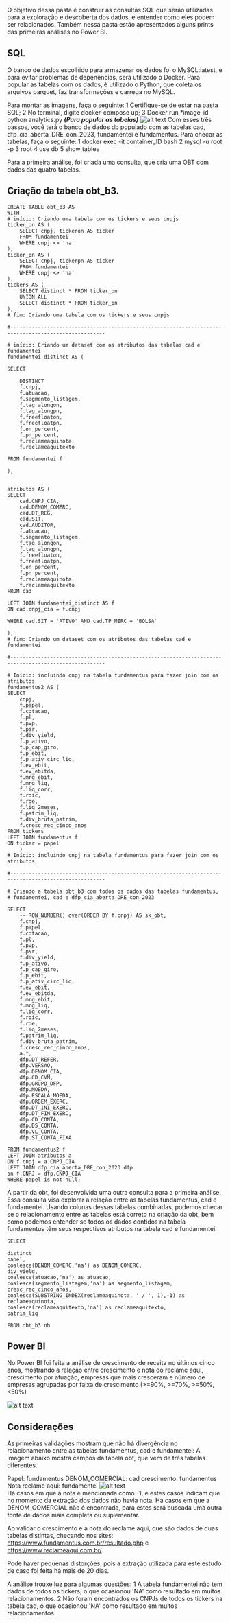 
O objetivo dessa pasta é construir as consultas SQL que serão utilizadas para a exploração e descoberta dos dados, e entender como eles podem ser relacionados.
Também nessa pasta estão apresentados alguns prints das primeiras análises no Power BI.

## SQL

O banco de dados escolhido para armazenar os dados foi o MySQL:latest, e para evitar problemas de depenências, será utilizado o Docker. 
Para popular as tabelas com os dados, é utilizado o Python, que coleta os arquivos parquet, faz transformações e carrega no MySQL.

Para montar as imagens, faça o seguinte:
1 Certifique-se de estar na pasta SQL;
2 No terminal, digite docker-compose up;
3 Docker run *image_id python analytics.py ***(Para popular as tabelas)***
![alt text](imagens/docker.png)
Com esses três passos, você terá o banco de dados db populado com as tabelas cad, dfp_cia_aberta_DRE_con_2023, fundamentei e fundamentus.
Para checar as tabelas, faça o seguinte:
1 docker exec -it container_ID bash
2 mysql -u root -p
3 root
4 use db
5 show tables

Para a primeira análise, foi criada uma consulta, que cria uma OBT com dados das quatro tabelas.

## Criação da tabela obt_b3.
```
CREATE TABLE obt_b3 AS
WITH 
# início: Criando uma tabela com os tickers e seus cnpjs
ticker_on AS (
    SELECT cnpj, tickeron AS ticker
    FROM fundamentei 
    WHERE cnpj <> 'na'
),
ticker_pn AS (
    SELECT cnpj, tickerpn AS ticker 
    FROM fundamentei 
    WHERE cnpj <> 'na'
),
tickers AS (
    SELECT distinct * FROM ticker_on 
    UNION ALL 
    SELECT distinct * FROM ticker_pn
),
# fim: Criando uma tabela com os tickers e seus cnpjs

#-----------------------------------------------------------------------------------------------------

# início: Criando um dataset com os atributos das tabelas cad e  fundamentei
fundamentei_distinct AS (

SELECT 

	DISTINCT
	f.cnpj,
	f.atuacao,
	f.segmento_listagem,
	f.tag_alongon,
	f.tag_alongpn,
	f.freefloaton,
	f.freefloatpn,
	f.on_percent,
	f.pn_percent,
	f.reclameaquinota,
	f.reclameaquitexto

FROM fundamentei f 

),


atributos AS (
SELECT 
	cad.CNPJ_CIA,
	cad.DENOM_COMERC,
	cad.DT_REG,
	cad.SIT,
	cad.AUDITOR,
	f.atuacao,
	f.segmento_listagem,
	f.tag_alongon,
	f.tag_alongpn,
	f.freefloaton,
	f.freefloatpn,
	f.on_percent,
	f.pn_percent,
	f.reclameaquinota,
	f.reclameaquitexto
FROM cad

LEFT JOIN fundamentei_distinct AS f 
ON cad.cnpj_cia = f.cnpj

WHERE cad.SIT = 'ATIVO' AND cad.TP_MERC = 'BOLSA'
    
),
# fim: Criando um dataset com os atributos das tabelas cad e fundamentei

#-----------------------------------------------------------------------------------------------------

# Início: incluindo cnpj na tabela fundamentus para fazer join com os atributos
fundamentus2 AS	(
SELECT 
	cnpj,
	f.papel, 
	f.cotacao, 
	f.pl, 
	f.pvp, 
	f.psr, 
	f.div_yield, 
	f.p_ativo, 
	f.p_cap_giro, 
	f.p_ebit, 
	f.p_ativ_circ_liq, 
	f.ev_ebit, 
	f.ev_ebitda, 
	f.mrg_ebit, 
	f.mrg_liq, 
	f.liq_corr, 
	f.roic, 
	f.roe, 
	f.liq_2meses, 
	f.patrim_liq, 
	f.div_bruta_patrim, 
	f.cresc_rec_cinco_anos
FROM tickers
LEFT JOIN fundamentus f
ON ticker = papel 
	)
# Início: incluindo cnpj na tabela fundamentus para fazer join com os atributos
	
#-----------------------------------------------------------------------------------------------------
	
# Criando a tabela obt_b3 com todos os dados das tabelas fundamentus,
# fundamentei, cad e dfp_cia_aberta_DRE_con_2023
	
SELECT
	-- ROW_NUMBER() over(ORDER BY f.cnpj) AS sk_obt,
	f.cnpj,
	f.papel, 
	f.cotacao, 
	f.pl, 
	f.pvp, 
	f.psr, 
	f.div_yield, 
	f.p_ativo, 
	f.p_cap_giro, 
	f.p_ebit, 
	f.p_ativ_circ_liq, 
	f.ev_ebit, 
	f.ev_ebitda, 
	f.mrg_ebit, 
	f.mrg_liq, 
	f.liq_corr, 
	f.roic, 
	f.roe, 
	f.liq_2meses, 
	f.patrim_liq, 
	f.div_bruta_patrim, 
	f.cresc_rec_cinco_anos,
	a.*,
	dfp.DT_REFER, 
	dfp.VERSAO, 
	dfp.DENOM_CIA, 
	dfp.CD_CVM, 
	dfp.GRUPO_DFP, 
	dfp.MOEDA, 
	dfp.ESCALA_MOEDA, 
	dfp.ORDEM_EXERC, 
	dfp.DT_INI_EXERC, 
	dfp.DT_FIM_EXERC, 
	dfp.CD_CONTA, 
	dfp.DS_CONTA, 
	dfp.VL_CONTA, 
	dfp.ST_CONTA_FIXA
	
FROM fundamentus2 f
LEFT JOIN atributos a
ON f.cnpj = a.CNPJ_CIA
LEFT JOIN dfp_cia_aberta_DRE_con_2023 dfp
on f.CNPJ = dfp.CNPJ_CIA 
WHERE papel is not null;	
```

A partir da obt, foi desenvolvida uma outra consulta para a primeira análise. Essa consulta visa explorar a relação entre as tabelas fundamentus, cad e fundamentei. Usando colunas dessas tabelas combinadas, podemos checar se o relacionamento entre as tabelas está correto na criação da obt, bem como podemos entender se todos os dados contidos na tabela fundamentus têm seus respectivos atributos na tabela cad e fundamentei.

```
SELECT 

distinct
papel,
coalesce(DENOM_COMERC,'na') as DENOM_COMERC,
div_yield,
coalesce(atuacao,'na') as atuacao,
coalesce(segmento_listagem,'na') as segmento_listagem,
cresc_rec_cinco_anos,
coalesce(SUBSTRING_INDEX(reclameaquinota, ' / ', 1),-1) as reclameaquinota,
coalesce(reclameaquitexto,'na') as reclameaquitexto,
patrim_liq

FROM obt_b3 ob 

```

## Power BI
No Power BI foi feita a análise de crescimento de receita no últimos cinco anos, mostrando a relação entre crescimento e nota do reclame aqui, crescimento por atuação, empresas que mais cresceram e número de empresas agrupadas por faixa de crescimento (>=90%, >=70%, >=50%, <50%)

![alt text](imagens/primeira_analise.png)

## Considerações
As primeiras validações mostram que não há divergência no relacionamento entre as tabelas fundamentus, cad e fundamentei:
A imagem abaixo mostra campos da tabela obt, que vem de três tabelas diferentes.

Papel: fundamentus
DENOM_COMERCIAL: cad
crescimento: fundamentus
Nota reclame aqui: fundamentei
![alt text](imagens/validacao.png) <br>
Há casos em que a nota é mencionada como -1, e estes casos indicam que no momento da extração dos dados não havia nota.
Há casos em que a DENOM_COMERCIAL não é encontrada, para estes será buscada uma outra fonte de dados mais completa ou suplementar.

Ao validar o crescimento e a nota do reclame aqui, que são dados de duas tabelas distintas, checando nos sites:
https://www.fundamentus.com.br/resultado.php e https://www.reclameaqui.com.br/

Pode haver pequenas distorções, pois a extração utilizada para este estudo de caso foi feita há mais de 20 dias.


A análise trouxe luz para algumas questões:
1 A tabela fundamentei não tem dados de todos os tickers, o que ocasionou 'NA' como resultado em muitos relacionamentos.
2 Não foram encontrados os CNPJs de todos os tickers na tabela cad, o que ocasionou 'NA' como resultado em muitos relacionamentos.

